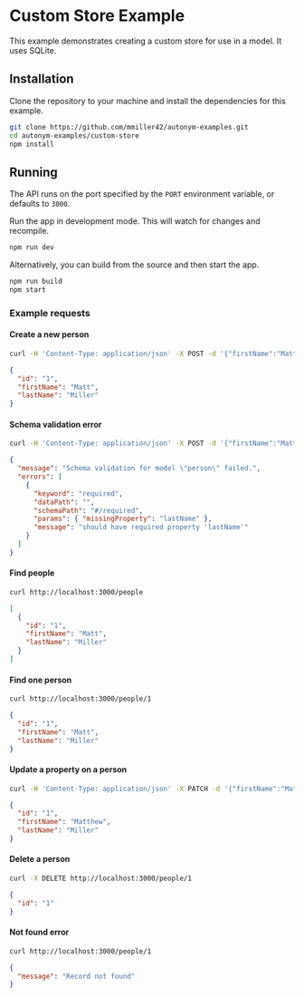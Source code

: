 # Custom Store Example

This example demonstrates creating a custom store for use in a model. It uses SQLite.

## Installation

Clone the repository to your machine and install the dependencies for this example.

```bash
git clone https://github.com/mmiller42/autonym-examples.git
cd autonym-examples/custom-store
npm install
```

## Running

The API runs on the port specified by the `PORT` environment variable, or defaults to `3000`.

Run the app in development mode. This will watch for changes and recompile.

```bash
npm run dev
```

Alternatively, you can build from the source and then start the app.

```bash
npm run build
npm start
```

### Example requests

#### Create a new person

```bash
curl -H 'Content-Type: application/json' -X POST -d '{"firstName":"Matt","lastName":"Miller"}' http://localhost:3000/people
```

```json
{
  "id": "1",
  "firstName": "Matt",
  "lastName": "Miller"
}
```

#### Schema validation error

```bash
curl -H 'Content-Type: application/json' -X POST -d '{"firstName":"Matt"}' http://localhost:3000/people
```

```json
{
  "message": "Schema validation for model \"person\" failed.",
  "errors": [
    {
      "keyword": "required",
      "dataPath": "",
      "schemaPath": "#/required",
      "params": { "missingProperty": "lastName" },
      "message": "should have required property 'lastName'"
    }
  ]
}
```

#### Find people

```bash
curl http://localhost:3000/people
```

```json
[
  {
    "id": "1",
    "firstName": "Matt",
    "lastName": "Miller"
  }
]
```

#### Find one person

```bash
curl http://localhost:3000/people/1
```
```json
{
  "id": "1",
  "firstName": "Matt",
  "lastName": "Miller"
}
```

#### Update a property on a person

```bash
curl -H 'Content-Type: application/json' -X PATCH -d '{"firstName":"Matthew"}' http://localhost:3000/people/1
```

```json
{
  "id": "1",
  "firstName": "Matthew",
  "lastName": "Miller"
}
```

#### Delete a person

```bash
curl -X DELETE http://localhost:3000/people/1
```

```json
{
  "id": "1"
}
```

#### Not found error

```bash
curl http://localhost:3000/people/1
```

```json
{
  "message": "Record not found"
}
```
